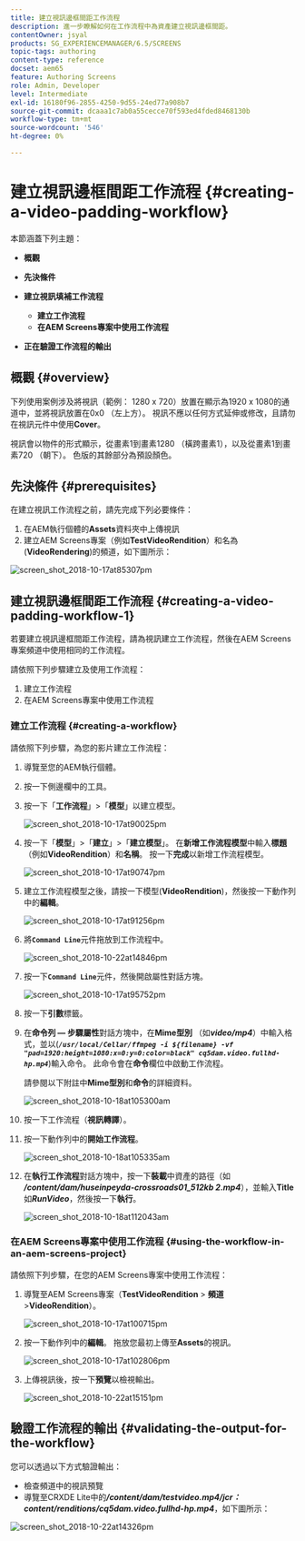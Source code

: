 ```yaml
---
title: 建立視訊邊框間距工作流程
description: 進一步瞭解如何在工作流程中為資產建立視訊邊框間距。
contentOwner: jsyal
products: SG_EXPERIENCEMANAGER/6.5/SCREENS
topic-tags: authoring
content-type: reference
docset: aem65
feature: Authoring Screens
role: Admin, Developer
level: Intermediate
exl-id: 16180f96-2855-4250-9d55-24ed77a908b7
source-git-commit: dcaaa1c7ab0a55cecce70f593ed4fded8468130b
workflow-type: tm+mt
source-wordcount: '546'
ht-degree: 0%

---
```


# 建立視訊邊框間距工作流程 {#creating-a-video-padding-workflow}

本節涵蓋下列主題：

* **概觀**
* **先決條件**
* **建立視訊填補工作流程**
   * **建立工作流程**
   * **在AEM Screens專案中使用工作流程**

* **正在驗證工作流程的輸出**

## 概觀 {#overview}

下列使用案例涉及將視訊（範例： 1280 x 720）放置在顯示為1920 x 1080的通道中，並將視訊放置在0x0 （左上方）。 視訊不應以任何方式延伸或修改，且請勿在視訊元件中使用&#x200B;**Cover**。

視訊會以物件的形式顯示，從畫素1到畫素1280 （橫跨畫素1），以及從畫素1到畫素720 （朝下）。 色版的其餘部分為預設顏色。

## 先決條件 {#prerequisites}

在建立視訊工作流程之前，請先完成下列必要條件：

1. 在AEM執行個體的&#x200B;**Assets**&#x200B;資料夾中上傳視訊
1. 建立AEM Screens專案（例如&#x200B;**TestVideoRendition**）和名為(**VideoRendering**)的頻道，如下圖所示：

![screen_shot_2018-10-17at85307pm](assets/screen_shot_2018-10-17at85307pm.png)

## 建立視訊邊框間距工作流程 {#creating-a-video-padding-workflow-1}

若要建立視訊邊框間距工作流程，請為視訊建立工作流程，然後在AEM Screens專案頻道中使用相同的工作流程。

請依照下列步驟建立及使用工作流程：

1. 建立工作流程
1. 在AEM Screens專案中使用工作流程

### 建立工作流程 {#creating-a-workflow}

請依照下列步驟，為您的影片建立工作流程：

1. 導覽至您的AEM執行個體。
1. 按一下側邊欄中的工具。
1. 按一下「**工作流程**」>「**模型**」以建立模型。

   ![screen_shot_2018-10-17at90025pm](assets/screen_shot_2018-10-17at90025pm.png)

1. 按一下「**模型**」>「**建立**」>「**建立模型**」。 在&#x200B;**新增工作流程模型**&#x200B;中輸入&#x200B;**標題** （例如&#x200B;**VideoRendition**）和&#x200B;**名稱**。 按一下&#x200B;**完成**&#x200B;以新增工作流程模型。

   ![screen_shot_2018-10-17at90747pm](assets/screen_shot_2018-10-17at90747pm.png)

1. 建立工作流程模型之後，請按一下模型(**VideoRendition**)，然後按一下動作列中的&#x200B;**編輯**。

   ![screen_shot_2018-10-17at91256pm](assets/screen_shot_2018-10-17at91256pm.png)

1. 將&#x200B;**`Command Line`**&#x200B;元件拖放到工作流程中。

   ![screen_shot_2018-10-22at14846pm](assets/screen_shot_2018-10-22at14846pm.png)

1. 按一下&#x200B;**`Command Line`**&#x200B;元件，然後開啟屬性對話方塊。

   ![screen_shot_2018-10-17at95752pm](assets/screen_shot_2018-10-17at95752pm.png)

1. 按一下&#x200B;**引數**&#x200B;標籤。
1. 在&#x200B;**命令列 — 步驟屬性**&#x200B;對話方塊中，在&#x200B;**Mime型別** （如&#x200B;***video/mp4***）中輸入格式，並以(***`/usr/local/Cellar/ffmpeg -i ${filename} -vf "pad=1920:height=1080:x=0:y=0:color=black" cq5dam.video.fullhd-hp.mp4`***)輸入命令。 此命令會在&#x200B;**命令**&#x200B;欄位中啟動工作流程。

   請參閱以下附註中&#x200B;**Mime型別**&#x200B;和&#x200B;**命令**&#x200B;的詳細資料。

   ![screen_shot_2018-10-18at105300am](assets/screen_shot_2018-10-18at105300am.png)

1. 按一下工作流程（**視訊轉譯**）。
1. 按一下動作列中的&#x200B;**開始工作流程**。

   ![screen_shot_2018-10-18at105335am](assets/screen_shot_2018-10-18at105335am.png)

1. 在&#x200B;**執行工作流程**&#x200B;對話方塊中，按一下&#x200B;**裝載**&#x200B;中資產的路徑（如&#x200B;***/content/dam/huseinpeyda-crossroads01_512kb 2.mp4***），並輸入&#x200B;**Title**&#x200B;如&#x200B;***RunVideo***，然後按一下&#x200B;**執行**。

   ![screen_shot_2018-10-18at112043am](assets/screen_shot_2018-10-18at112043am.png)

### 在AEM Screens專案中使用工作流程 {#using-the-workflow-in-an-aem-screens-project}

請依照下列步驟，在您的AEM Screens專案中使用工作流程：

1. 導覽至AEM Screens專案（**TestVideoRendition** > **頻道** >**VideoRendition**）。

   ![screen_shot_2018-10-17at100715pm](assets/screen_shot_2018-10-17at100715pm.png)

1. 按一下動作列中的&#x200B;**編輯**。 拖放您最初上傳至&#x200B;**Assets**&#x200B;的視訊。

   ![screen_shot_2018-10-17at102806pm](assets/screen_shot_2018-10-17at102806pm.png)

1. 上傳視訊後，按一下&#x200B;**預覽**&#x200B;以檢視輸出。

   ![screen_shot_2018-10-22at15151pm](assets/screen_shot_2018-10-22at15151pm.png)

## 驗證工作流程的輸出 {#validating-the-output-for-the-workflow}

您可以透過以下方式驗證輸出：

* 檢查頻道中的視訊預覽
* 導覽至CRXDE Lite中的&#x200B;***/content/dam/testvideo.mp4/jcr：content/renditions/cq5dam.video.fullhd-hp.mp4***，如下圖所示：

![screen_shot_2018-10-22at14326pm](assets/screen_shot_2018-10-22at14326pm.png)
